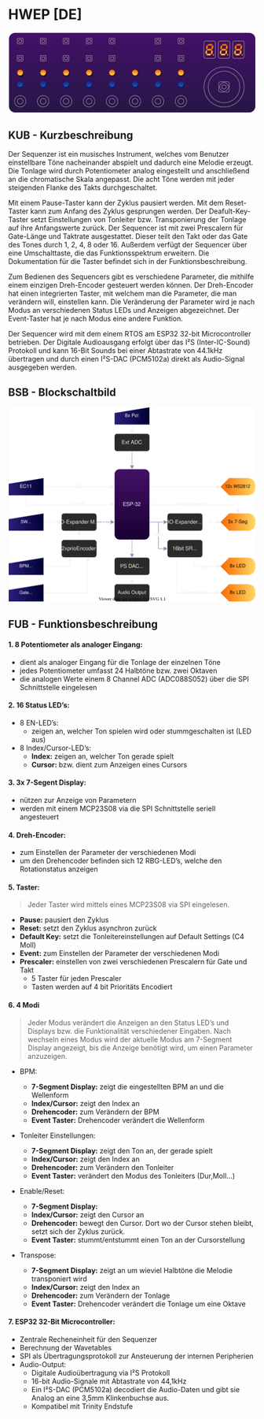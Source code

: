# HWEP [DE]
![Frontpanel](/docu/v2/assets/Frontpanel.svg)

## KUB - Kurzbeschreibung

Der Sequenzer ist ein musisches Instrument, welches vom Benutzer einstellbare Töne nacheinander abspielt und dadurch eine Melodie erzeugt. Die Tonlage wird durch Potentiometer analog eingestellt und anschließend an die chromatische Skala angepasst. Die acht Töne werden mit jeder steigenden Flanke des Takts durchgeschaltet.
 
Mit einem Pause-Taster kann der Zyklus pausiert werden. Mit dem Reset-Taster kann zum Anfang des Zyklus gesprungen werden.
Der Deafult-Key-Taster setzt Einstellungen von Tonleiter bzw. Transponierung der Tonlage auf ihre Anfangswerte zurück.
Der Sequencer ist mit zwei Prescalern für Gate-Länge und Taktrate ausgestattet. Dieser teilt den Takt oder das Gate des Tones durch 1, 2, 4, 8 oder 16.
Außerdem verfügt der Sequencer über eine Umschalttaste, die das Funktionsspektrum erweitern. Die Dokumentation für die Taster befindet sich in der Funktionsbeschreibung.

Zum Bedienen des Sequencers gibt es verschiedene Parameter, die mithilfe einem einzigen Dreh-Encoder gesteuert werden können. Der Dreh-Encoder hat einen integrierten Taster, mit welchem man die Parameter, die man verändern will, einstellen kann. Die Veränderung der Parameter wird je nach Modus an verschiedenen Status LEDs und Anzeigen abgezeichnet. Der Event-Taster hat je nach Modus eine andere Funktion.
 
Der Sequencer wird mit dem einem RTOS am ESP32 32-bit Microcontroller betrieben. Der Digitale Audioausgang erfolgt über das I²S (Inter-IC-Sound) Protokoll und kann 16-Bit Sounds bei einer Abtastrate von 44.1kHz übertragen und durch einen I²S-DAC (PCM5102a) direkt als Audio-Signal ausgegeben werden.

## BSB - Blockschaltbild

![BSB](/docu/v2/assets/BSB_Sequencer_I2S.drawio_dark.svg)

## FUB - Funktionsbeschreibung
#### 1. 8 Potentiometer als analoger Eingang:
 - dient als analoger Eingang für die Tonlage der einzelnen Töne
 - jedes Potentiometer umfasst 24 Halbtöne bzw. zwei Oktaven
 - die analogen Werte einem 8 Channel ADC (ADC088S052) über die SPI Schnittstelle eingelesen

#### 2. 16 Status LED’s:
 - 8 EN-LED’s:
   - zeigen an, welcher Ton spielen wird oder stummgeschalten ist (LED aus)
 - 8 Index/Cursor-LED’s:
   - **Index:** zeigen an, welcher Ton gerade spielt
   - **Cursor:** bzw. dient zum Anzeigen eines Cursors
#### 3. 3x 7-Segent Display:
 - nützen zur Anzeige von Parametern
 - werden mit einem MCP23S08 via die SPI Schnittstelle seriell angesteuert
 
#### 4. Dreh-Encoder:
 - zum Einstellen der Parameter der verschiedenen Modi
 - um den Drehencoder befinden sich 12 RBG-LED’s, welche den Rotationstatus anzeigen
 
#### 5. Taster: 
> Jeder Taster wird mittels eines MCP23S08 via SPI eingelesen.
 - **Pause:** pausiert den Zyklus
 - **Reset:** setzt den Zyklus asynchron zurück
 - **Default Key:** setzt die Tonleitereinstellungen auf Default Settings (C4 Moll)
 - **Event:** zum Einstellen der Parameter der verschiedenen Modi
 - **Prescaler:** einstellen von zwei verschiedenen Prescalern für Gate und Takt
   - 5 Taster für jeden Prescaler
   - Tasten werden auf 4 bit Prioritäts Encodiert
 
#### 6. 4 Modi
> Jeder Modus verändert die Anzeigen an den Status LED’s und Displays bzw. die Funktionalität verschiedener Eingaben. Nach wechseln eines Modus wird der aktuelle Modus am 7-Segment Display angezeigt, bis die Anzeige benötigt wird, um einen Parameter anzuzeigen.
 
 - BPM:
   - **7-Segment Display:** zeigt die eingestellten BPM an und die Wellenform
   - **Index/Cursor:** zeigt den Index an
   - **Drehencoder:** zum Verändern der BPM
   - **Event Taster:** Drehencoder verändert die Wellenform
 - Tonleiter Einstellungen:
   - **7-Segment Display:** zeigt den Ton an, der gerade spielt
   - **Index/Cursor:** zeigt den Index an
   - **Drehencoder:** zum Verändern den Tonleiter
   - **Event Taster:** verändert den Modus des Tonleiters (Dur,Moll…)
 - Enable/Reset:
   - **7-Segment Display:**
   - **Index/Cursor:** zeigt den Cursor an
   - **Drehencoder:** bewegt den Cursor. Dort wo der Cursor stehen bleibt, setzt sich der Zyklus zurück.
   - **Event Taster:** stummt/entstummt einen Ton an der Cursorstellung
 
 - Transpose:
   - **7-Segment Display:** zeigt an um wieviel Halbtöne die Melodie transponiert wird
   - **Index/Cursor:** zeigt den Index an
   - **Drehencoder:** zum Verändern der Tonlage
   - **Event Taster:** Drehencoder verändert die Tonlage um eine Oktave
 
#### 7. ESP32 32-Bit Microcontroller:
 - Zentrale Recheneinheit für den Sequenzer
 - Berechnung der Wavetables
 - SPI als Übertragungsprotokoll zur Ansteuerung der internen Peripherien
 - Audio-Output:
   - Digitale Audioübertragung via I²S Protokoll
   - 16-bit Audio-Signale mit Abtastrate von 44,1kHz
   - Ein I²S-DAC (PCM5102a) decodiert die Audio-Daten und gibt sie Analog an eine 3,5mm Klinkenbuchse aus.
   - Kompatibel mit Trinity Endstufe 
